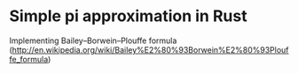Simple pi approximation in Rust
=====================

Implementing Bailey–Borwein–Plouffe formula (http://en.wikipedia.org/wiki/Bailey%E2%80%93Borwein%E2%80%93Plouffe_formula)
